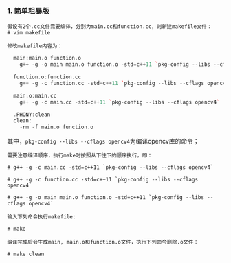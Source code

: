 ### 1. 简单粗暴版
	
	假设有2个.cc文件需要编译，分别为main.cc和function.cc，则新建makefile文件：
	# vim makefile
	
	修改makefile内容为：
  
```c++
  main:main.o function.o
    g++ -g -o main main.o function.o -std=c++11 `pkg-config --libs --cflags opencv4`

  function.o:function.cc
    g++ -g -c function.cc -std=c++11 `pkg-config --libs --cflags opencv4`

  main.o:main.cc
    g++ -g -c main.cc -std=c++11 `pkg-config --libs --cflags opencv4`

  .PHONY:clean
  clean:
    -rm -f main.o function.o
```
	
  其中，`pkg-config --libs --cflags opencv4`为编译opencv库的命令；
	
	需要注意编译顺序，执行make时按照从下往下的顺序执行，即：
	
	# g++ -g -c main.cc -std=c++11 `pkg-config --libs --cflags opencv4`
	
	# g++ -g -c function.cc -std=c++11 `pkg-config --libs --cflags opencv4`
	
	# g++ -g -o main main.o function.o -std=c++11 `pkg-config --libs --cflags opencv4`
	
	输入下列命令执行makefile:
	
	# make
	
	编译完成后会生成main, main.o和function.o文件，执行下列命令删除.o文件：
	
	# make clean
